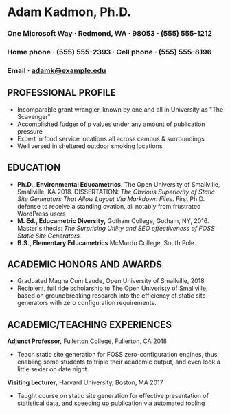 # Adam Kadmon, Ph.D. 
### One Microsoft Way · Redmond, WA · 98053 · (555) 555-1212
### Home phone · (555) 555-2393 · Cell phone · (555) 555-8196
### Email · adamk@example.edu

## PROFESSIONAL PROFILE

* Incomparable grant wrangler, known by one and all in University as "The Scavenger"
* Accomplished fudger of p values under any amount of publication pressure
* Expert in food service locations all across campus & surroundings
* Well versed in sheltered outdoor smoking locations

## EDUCATION

* <strong>Ph.D., Environmental Educametrics</strong>. 
The Open University of Smallville, Smallville, KA 2018. DISSERTATION: <em>The
Obvious Superiority of Static Site Generators That Allow Layout Via Markdown Files</em>.
First Ph.D. defense to receive a standing ovation, all notably from frustrated WordPress
users
* <strong>M. Ed., Educametric Diversity,</strong> Gotham College, Gotham, NY, 2016.
Master's thesis: <em>The Surprising Utility and SEO effectiveness of FOSS Static
Site Generators.</em>
* <strong>B.S., Elementary Educametrics</strong> McMurdo College, South Pole.

## ACADEMIC HONORS AND AWARDS

* Graduated Magna Cum Laude, Open University of Smallville, 2018
* Recipient, full ride scholarship to The Open Univeristy of Smallville, based
on groundbreaking research into the efficiency of static site generators
with zero configuration requirements.

## ACADEMIC/TEACHING EXPERIENCES

<strong>Adjunct Professor,</strong> Fullerton College, Fullerton, CA 2018

* Teach static site generation for FOSS zero-configuration engines, thus
enabling some students to triple their academic output, and even look a
little sexier on date night.

<strong>Visiting Lecturer,</strong> Harvard University, Boston, MA 2017

* Taught course on static site generation for effective presentation of
statistical data, and speeding up publication via automated tooling



